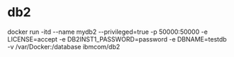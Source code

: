 # db2

docker run -itd --name mydb2 --privileged=true -p 50000:50000 -e LICENSE=accept -e DB2INST1_PASSWORD=password -e DBNAME=testdb -v /var/Docker:/database ibmcom/db2